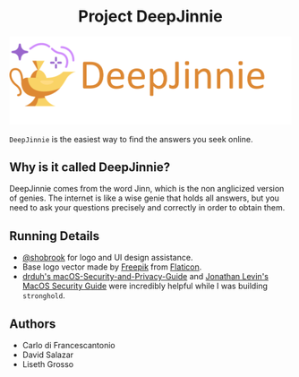 <h1 align="center"> Project DeepJinnie </h1>
<div align="left">

![DeepJinnie](Images/DeepJinnieLogo.png)

`DeepJinnie` is the easiest way to find the answers you seek online. 


**Why is it called DeepJinnie?**
---

DeepJinnie comes from the word Jinn, which is the non anglicized version of genies. The internet is like a wise genie that holds all answers, but you need to ask your questions precisely and correctly in order to obtain them.  

**Running Details**
---

+ [@shobrook](https://www.github.com/shobrook) for logo and UI design assistance.
+ Base logo vector made by [Freepik](https://www.freepik.com/) from [Flaticon](www.flaticon.com).
+ [drduh's macOS-Security-and-Privacy-Guide](https://github.com/drduh/macOS-Security-and-Privacy-Guide) and [Jonathan Levin's MacOS Security Guide](http://newosxbook.com/files/moxii3/AppendixA.pdf) were incredibly helpful while I was building `stronghold`.

**Authors**
---

+ Carlo di Francescantonio
+ David Salazar
+ Liseth Grosso
